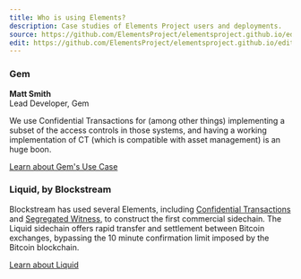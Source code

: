 ```yaml
---
title: Who is using Elements?
description: Case studies of Elements Project users and deployments.
source: https://github.com/ElementsProject/elementsproject.github.io/edit/master/source/case-studies/index.md
edit: https://github.com/ElementsProject/elementsproject.github.io/edit/master/source/case-studies/index.md
---
```


### Gem
<div class="ui icon message">
  <i class="icon quote left"></i>
  <div class="content">
    <div class="ui comments">
      <div class="comment">
        <div class="content">
          <strong class="author">Matt Smith</strong>
          <div class="metadata">Lead Developer, Gem</div>
          <div class="text">
            <p>We use Confidential Transactions for (among other things)
            implementing a subset of the access controls in those systems, and
            having a working implementation of CT (which is compatible with asset
            management) is an huge boon.</p>
          </div>
        </div>
      </div>
    </div>
  </div>
</div>

<a href="/case-studies/gem.html" class="ui huge right floated primary button">Learn about Gem's Use Case<i class="ui icon chevron right"></i></a>

<div style="clear: both;"></div>

### Liquid, by Blockstream
Blockstream has used several Elements, including [Confidential Transactions](/elements/confidential-transactions) and [Segregated Witness](/elements/segregated-witness), to construct the first commercial sidechain.  The Liquid sidechain offers rapid transfer and settlement between Bitcoin exchanges, bypassing the 10 minute confirmation limit imposed by the Bitcoin blockchain.

<a href="/sidechains/liquid" class="ui button huge primary">Learn about Liquid<i class="ui icon chevron right"></i></a>


<!-- ### Rootstock

### Gem -->
